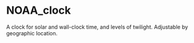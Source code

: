 # NOAA_clock
A clock for solar and wall-clock time, and levels of twilight. Adjustable by geographic location.
